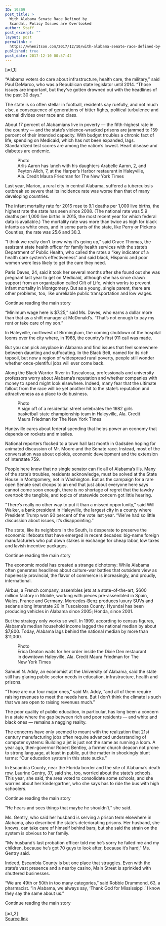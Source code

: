 ```yaml
---
ID: 19309
post_title: >
  With Alabama Senate Race Defined by
  Scandal, Policy Issues are Overlooked
author: Staff
post_excerpt: ""
layout: post
permalink: >
  https://whenitson.com/2017/12/10/with-alabama-senate-race-defined-by-scandal-policy-issues-are-overlooked/
published: true
post_date: 2017-12-10 00:57:42
---
```

 [ad_1]
<br><div>
        <p class="story-body-text story-content" data-para-count="253" data-total-count="1924" id="story-continues-3">“Alabama voters do care about infrastructure, health care, the military,” said Paul DeMarco, who was a Republican state legislator until 2014. “Those issues are important, but they’ve gotten drowned out with the headlines of the past 30 days.”</p><p class="story-body-text story-content" data-para-count="194" data-total-count="2118">The state is so often stellar in football, residents say ruefully, and not much else, a consequence of generations of bitter fights, political turbulence and eternal divides over race and class.</p><p class="story-body-text story-content" data-para-count="389" data-total-count="2507">About 17 percent of Alabamians live in poverty — the fifth-highest rate in the country — and the state’s violence-wracked prisons are jammed to 159 percent of their intended capacity. With budget troubles a chronic fact of life, spending on Medicaid, which has not been expanded, lags. Standardized test scores are among the nation’s lowest. Heart disease and diabetes are endemic.</p><figure id="media-100000005595855" class="media photo embedded layout-large-horizontal media-100000005595855 ratio-tall" data-media-action="modal" itemprop="associatedMedia" itemscope="" itemid="https://static01.nyt.com/images/2017/12/10/us/10issues2/09issues2-master675.jpg" itemtype="http://schema.org/ImageObject" aria-label="media" role="group"><span class="visually-hidden">Photo</span>
    <div class="image">
            <img src="https://static01.nyt.com/images/2017/12/10/us/10issues2/09issues2-master675.jpg" alt="" class="media-viewer-candidate" data-mediaviewer-src="https://static01.nyt.com/images/2017/12/10/us/10issues2/09issues2-superJumbo.jpg" data-mediaviewer-caption="Arlis Aaron has lunch with his daughters Arabelle Aaron, 2, and Peyton Alich, 7, at the Harper&rsquo;s Harbor restaurant in Haleyville, Ala." data-mediaviewer-credit="Maura Friedman for The New York Times" itemprop="url" itemid="https://static01.nyt.com/images/2017/12/10/us/10issues2/09issues2-master675.jpg"/><meta itemprop="height" content="450"/><meta itemprop="width" content="675"/></div>
        <figcaption class="caption" itemprop="caption description"><span class="caption-text">Arlis Aaron has lunch with his daughters Arabelle Aaron, 2, and Peyton Alich, 7, at the Harper’s Harbor restaurant in Haleyville, Ala.</span>
                        <span class="credit" itemprop="copyrightHolder">
            <span class="visually-hidden">Credit</span>
            Maura Friedman for The New York Times        </span>
            </figcaption></figure><p class="story-body-text story-content" data-para-count="168" data-total-count="2675">Last year, Marion, a rural city in central Alabama, suffered a tuberculosis outbreak so severe that its incidence rate was worse than that of many developing countries.</p><p class="story-body-text story-content" data-para-count="420" data-total-count="3095">The infant mortality rate for 2016 rose to 9.1 deaths per 1,000 live births, the highest rate the state has seen since 2008. (The national rate was 5.9 deaths per 1,000 live births in 2015, the most recent year for which federal data is available.) The mortality rate was more than twice as high for black infants as white ones, and in some parts of the state, like Perry or Pickens Counties, the rate was 25.6 and 30.3.</p><p class="story-body-text story-content" data-para-count="355" data-total-count="3450">“I think we really don’t know why it’s going up,” said Grace Thomas, the assistant state health officer for family health services with the state’s Department of Public Health, who called the rates a “key indicator of a health care system’s effectiveness” and said black, Hispanic and poor women were less likely to get the care they need.</p><p class="story-body-text story-content" data-para-count="364" data-total-count="3814">Paris Daves, 24, said it took her several months after she found out she was pregnant last year to get on Medicaid, although she has since drawn support from an organization called Gift of Life, which works to prevent infant mortality in Montgomery. But as a young, single parent, there are other problems, too, like unreliable public transportation and low wages.</p><div id="story-ad-2" class="story-ad ad ad-placeholder nocontent robots-nocontent ">
    
Continue reading the main story
</div>
<p class="story-body-text story-content" data-para-count="184" data-total-count="3998" id="story-continues-4">“Minimum wage here is $7.25,” said Ms. Daves, who earns a dollar more than that as a shift manager at McDonald’s. “That’s not enough to pay my rent or take care of my son.”</p><p class="story-body-text story-content" data-para-count="152" data-total-count="4150">In Haleyville, northwest of Birmingham, the coming shutdown of the hospital looms over the city where, in 1968, the country’s first 911 call was made.</p><p class="story-body-text story-content" data-para-count="268" data-total-count="4418">But you can pick anyplace in Alabama and find issues that feel somewhere between daunting and suffocating. In the Black Belt, named for its rich topsoil, but now a region of widespread rural poverty, people still wonder whether once-plentiful jobs will ever come back.</p><p class="story-body-text story-content" data-para-count="339" data-total-count="4757">Along the Black Warrior River in Tuscaloosa, professionals and university professors worry about Alabama’s reputation and whether companies with money to spend might look elsewhere. Indeed, many fear that the ultimate fallout from the race will be yet another hit to the state’s reputation and attractiveness as a place to do business.</p><figure id="media-100000005595854" class="media photo embedded layout-large-horizontal media-100000005595854 ratio-tall" data-media-action="modal" itemprop="associatedMedia" itemscope="" itemid="https://static01.nyt.com/images/2017/12/10/us/10issues3/09issues3-master675.jpg" itemtype="http://schema.org/ImageObject" aria-label="media" role="group"><span class="visually-hidden">Photo</span>
    <div class="image">
            <img src="https://static01.nyt.com/images/2017/12/10/us/10issues3/09issues3-master675.jpg" alt="" class="media-viewer-candidate" data-mediaviewer-src="https://static01.nyt.com/images/2017/12/10/us/10issues3/09issues3-superJumbo.jpg" data-mediaviewer-caption="A sign off of a residential street celebrates the 1982 girls basketball state championship team in Haleyville, Ala." data-mediaviewer-credit="Maura Friedman for The New York Times" itemprop="url" itemid="https://static01.nyt.com/images/2017/12/10/us/10issues3/09issues3-master675.jpg"/><meta itemprop="height" content="450"/><meta itemprop="width" content="675"/></div>
        <figcaption class="caption" itemprop="caption description"><span class="caption-text">A sign off of a residential street celebrates the 1982 girls basketball state championship team in Haleyville, Ala.</span>
                        <span class="credit" itemprop="copyrightHolder">
            <span class="visually-hidden">Credit</span>
            Maura Friedman for The New York Times        </span>
            </figcaption></figure><p class="story-body-text story-content" data-para-count="105" data-total-count="4862">Huntsville cares about federal spending that helps power an economy that depends on rockets and missiles.</p><p class="story-body-text story-content" data-para-count="239" data-total-count="5101">National reporters flocked to a town hall last month in Gadsden hoping for animated discussion of Mr. Moore and the Senate race. Instead, most of the conversation was about opioids, economic development and the extension of Interstate 759.</p><p class="story-body-text story-content" data-para-count="442" data-total-count="5543">People here know that no single senator can fix all of Alabama’s ills. Many of the state’s troubles, residents acknowledge, must be solved at the State House in Montgomery, not in Washington. But as the campaign for a rare open Senate seat droops to an end that just about everyone here says cannot come soon enough, there is no shortage of regret that the tawdry overtook the tangible, and topics of statewide concern got little hearing.</p>

<p class="story-body-text story-content" data-para-count="286" data-total-count="5829">“There’s really no other way to put it than a missed opportunity,” said Will Walker, a bank president in Haleyville, the largest city in a county where President Trump won 90 percent of the vote last year. “We’ve had so little discussion about issues, it’s disappointing.”</p><p class="story-body-text story-content" data-para-count="249" data-total-count="6078">The state, like its neighbors in the South, is desperate to preserve the economic lifeboats that have emerged in recent decades: big-name foreign manufacturers who put down stakes in exchange for cheap labor, low taxes and lavish incentive packages.</p><div id="story-ad-3" class="story-ad ad ad-placeholder nocontent robots-nocontent ">
    
Continue reading the main story
</div>
<p class="story-body-text story-content" data-para-count="231" data-total-count="6309" id="story-continues-5">The economic model has created a strange dichotomy: While Alabama often generates headlines about culture-war battles that outsiders view as hopelessly provincial, the flavor of commerce is increasingly, and proudly, international.</p><p class="story-body-text story-content" data-para-count="332" data-total-count="6641">Airbus, a French company, assembles jets at a state-of-the-art, $600 million factory in Mobile, working with pieces pre-assembled in Spain, Wales, France and Germany. Mercedes-Benz produces luxury SUVs and sedans along Interstate 20 in Tuscaloosa County. Hyundai has been producing vehicles in Alabama since 2005; Honda, since 2001.</p><p class="story-body-text story-content" data-para-count="223" data-total-count="6864">But the strategy only works so well. In 1999, according to census figures, Alabama’s median household income lagged the national median by about $7,800. Today, Alabama lags behind the national median by more than $11,000.</p><figure id="media-100000005595856" class="media photo embedded layout-large-horizontal media-100000005595856 ratio-tall" data-media-action="modal" itemprop="associatedMedia" itemscope="" itemid="https://static01.nyt.com/images/2017/12/09/us/09issues4/09issues4-master675.jpg" itemtype="http://schema.org/ImageObject" aria-label="media" role="group"><span class="visually-hidden">Photo</span>
    <div class="image">
            <img src="https://static01.nyt.com/images/2017/12/09/us/09issues4/09issues4-master675.jpg" alt="" class="media-viewer-candidate" data-mediaviewer-src="https://static01.nyt.com/images/2017/12/09/us/09issues4/09issues4-superJumbo.jpg" data-mediaviewer-caption="Erica Deaton waits for her order inside the Dixie Den restaurant in downtown Haleyville, Ala." data-mediaviewer-credit="Maura Friedman for The New York Times" itemprop="url" itemid="https://static01.nyt.com/images/2017/12/09/us/09issues4/09issues4-master675.jpg"/><meta itemprop="height" content="450"/><meta itemprop="width" content="675"/></div>
        <figcaption class="caption" itemprop="caption description"><span class="caption-text">Erica Deaton waits for her order inside the Dixie Den restaurant in downtown Haleyville, Ala.</span>
                        <span class="credit" itemprop="copyrightHolder">
            <span class="visually-hidden">Credit</span>
            Maura Friedman for The New York Times        </span>
            </figcaption></figure><p class="story-body-text story-content" data-para-count="161" data-total-count="7025">Samuel N. Addy, an economist at the University of Alabama, said the state still has glaring public sector needs in education, infrastructure, health and prisons.</p><p class="story-body-text story-content" data-para-count="205" data-total-count="7230">“Those are our four major ones,” said Mr. Addy, “and all of them require raising revenues to meet the needs here. But I don’t think the climate is such that we are open to raising revenues much.”</p><p class="story-body-text story-content" data-para-count="193" data-total-count="7423">The poor quality of public education, in particular, has long been a concern in a state where the gap between rich and poor residents — and white and black ones — remains a nagging reality.</p><p class="story-body-text story-content" data-para-count="414" data-total-count="7837">The concerns have only seemed to mount with the realization that 21st century manufacturing jobs often require advanced understanding of computer systems: Building a jet is just not the same as running a loom. A year ago, then-governor Robert Bentley, a former church deacon not prone to strong language, at least in public, put the matter in shockingly blunt terms: “Our education system in this state sucks.”</p><p class="story-body-text story-content" data-para-count="314" data-total-count="8151">In Escambia County, near the Florida border and the site of Alabama’s death row, Laurine Gentry, 37, said she, too, worried about the state’s schools. This year, she said, the area voted to consolidate some schools, and she worries about her kindergartner, who she says has to ride the bus with high schoolers.</p><div id="story-ad-4" class="story-ad ad ad-placeholder nocontent robots-nocontent ">
    
Continue reading the main story
</div>
<p class="story-body-text story-content" data-para-count="67" data-total-count="8218" id="story-continues-6">“He hears and sees things that maybe he shouldn’t,” she said.</p><p class="story-body-text story-content" data-para-count="257" data-total-count="8475">Ms. Gentry, who said her husband is serving a prison term elsewhere in Alabama, also described the state’s deteriorating prisons. Her husband, she knows, can take care of himself behind bars, but she said the strain on the system is obvious to her family.</p><p class="story-body-text story-content" data-para-count="174" data-total-count="8649">“My husband’s last probation officer told me he’s sorry he failed me and my children, because he’s got 70 guys to look after, because it’s hard,” Ms. Gentry said.</p><p class="story-body-text story-content" data-para-count="167" data-total-count="8816">Indeed, Escambia County is but one place that struggles. Even with the state’s vast presence and a nearby casino, Main Street is sprinkled with shuttered businesses.</p><p class="story-body-text story-content" data-para-count="190" data-total-count="9006">“We are 49th or 50th in too many categories,” said Robbie Drummond, 63, a pharmacist. “In Alabama, we always say, ‘Thank God for Mississippi.’ I know they say the same about us.”</p>Continue reading the main story
    </div>
<br>[ad_2]
<br><a href="https://www.nytimes.com/2017/12/09/us/alabama-poverty-jobs-roy-moore.html?partner=rss&#038;emc=rss">Source link </a>
